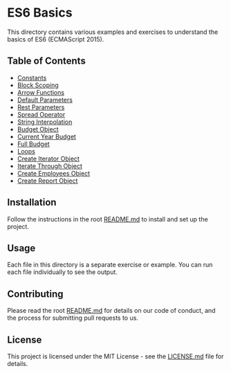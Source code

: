 # ES6 Basics

This directory contains various examples and exercises to understand the basics of ES6 (ECMAScript 2015).

## Table of Contents

- [Constants](0x00-ES6_basic/0-constants.js)
- [Block Scoping](0x00-ES6_basic/1-block-scoped.js)
- [Arrow Functions](0x00-ES6_basic/2-arrow.js)
- [Default Parameters](0x00-ES6_basic/3-default-parameter.js)
- [Rest Parameters](0x00-ES6_basic/4-rest-parameter.js)
- [Spread Operator](0x00-ES6_basic/5-spread-operator.js)
- [String Interpolation](0x00-ES6_basic/6-string-interpolation.js)
- [Budget Object](0x00-ES6_basic/7-getBudgetObject.js)
- [Current Year Budget](0x00-ES6_basic/8-getBudgetCurrentYear.js)
- [Full Budget](0x00-ES6_basic/9-getFullBudget.js)
- [Loops](0x00-ES6_basic/10-loops.js)
- [Create Iterator Object](0x00-ES6_basic/100-createIteratorObject.js)
- [Iterate Through Object](0x00-ES6_basic/101-iterateThroughObject.js)
- [Create Employees Object](0x00-ES6_basic/11-createEmployeesObject.js)
- [Create Report Object](0x00-ES6_basic/12-createReportObject.js)

## Installation

Follow the instructions in the root [README.md](../README.md) to install and set up the project.

## Usage

Each file in this directory is a separate exercise or example. You can run each file individually to see the output.

## Contributing

Please read the root [README.md](../README.md) for details on our code of conduct, and the process for submitting pull requests to us.

## License

This project is licensed under the MIT License - see the [LICENSE.md](../LICENSE.md) file for details.
